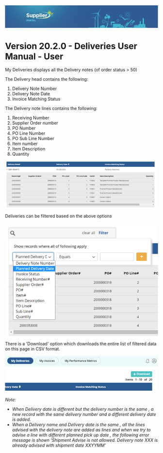 ![Supplier portal banner](../../../../images/banner-supplier-portal.jpg)

# Version 20.2.0 - Deliveries User Manual - User

My Deliveries displays all the Delivery notes (of order status > 50)

The Delivery head contains the following:

1. Delivery Note Number
2. Delivery Note Date
3. Invoice Matching Status

The Delivery note lines contains the following:

1. Receiving Number
2. Supplier Order number
3. PO Number
4. PO Line Number 
5. PO Sub Line Number
6. Item number
7. Item Description
8. Quantity

<kbd>
<img alt="metrics display" src="../../images/usermanual/deliveries.png"> 
</kbd>

Deliveries can be filtered based on the above options

<kbd>
<img alt="metrics display" src="../../images/usermanual/deliveries-filter-portal.png"> 
</kbd>


There is a &#39;Download&#39; option which downloads the entire list of filtered data on this page in CSV format.

<kbd>
<img alt="metrics display" src="../../images/usermanual/deliveries-download.png"> 
</kbd>

_Note:_
- _When Delivery date is different but the delivery number is the same , a new record with the same delivery number and a different delivery date is added._
- _When a Delivery name and Delivery date is the same , all the lines advised with the delivery note are added as lines and when we try to advise a line with different planned pick up date , the following error message is shown ‘Shipment Advise is not allowed. Delivery note XXX is already advised with shipment date XXYYMM’_
